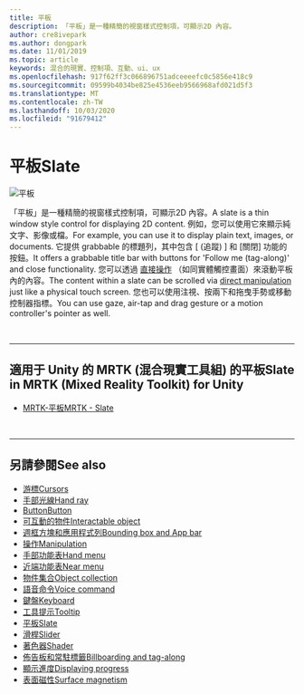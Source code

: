 ```yaml
---
title: 平板
description: 「平板」是一種精簡的視窗樣式控制項，可顯示2D 內容。
author: cre8ivepark
ms.author: dongpark
ms.date: 11/01/2019
ms.topic: article
keywords: 混合的現實、控制項、互動、ui、ux
ms.openlocfilehash: 917f62ff3c066896751adceeeefc0c5856e418c9
ms.sourcegitcommit: 09599b4034be825e4536eeb9566968afd021d5f3
ms.translationtype: MT
ms.contentlocale: zh-TW
ms.lasthandoff: 10/03/2020
ms.locfileid: "91679412"
---
```

# <a name="slate"></a><span data-ttu-id="60691-104">平板</span><span class="sxs-lookup"><span data-stu-id="60691-104">Slate</span></span>

![平板](images/UX_Hero_Slate.jpg)

<span data-ttu-id="60691-106">「平板」是一種精簡的視窗樣式控制項，可顯示2D 內容。</span><span class="sxs-lookup"><span data-stu-id="60691-106">A slate is a thin window style control for displaying 2D content.</span></span> <span data-ttu-id="60691-107">例如，您可以使用它來顯示純文字、影像或檔。</span><span class="sxs-lookup"><span data-stu-id="60691-107">For example, you can use it to display plain text, images, or documents.</span></span> <span data-ttu-id="60691-108">它提供 grabbable 的標題列，其中包含 [ (追蹤) ] 和 [關閉] 功能的按鈕。</span><span class="sxs-lookup"><span data-stu-id="60691-108">It offers a grabbable title bar with buttons for 'Follow me (tag-along)' and close functionality.</span></span> <span data-ttu-id="60691-109">您可以透過 [直接操作](direct-manipulation.md#2d-slate-interaction) （如同實體觸控畫面）來滾動平板內的內容。</span><span class="sxs-lookup"><span data-stu-id="60691-109">The content within a slate can be scrolled via [direct manipulation](direct-manipulation.md#2d-slate-interaction) just like a physical touch screen.</span></span> <span data-ttu-id="60691-110">您也可以使用注視、按兩下和拖曳手勢或移動控制器指標。</span><span class="sxs-lookup"><span data-stu-id="60691-110">You can use gaze, air-tap and drag gesture or a motion controller's pointer as well.</span></span>

<br>

---

## <a name="slate-in-mrtk-mixed-reality-toolkit-for-unity"></a><span data-ttu-id="60691-111">適用于 Unity 的 MRTK (混合現實工具組) 的平板</span><span class="sxs-lookup"><span data-stu-id="60691-111">Slate in MRTK (Mixed Reality Toolkit) for Unity</span></span>

* [<span data-ttu-id="60691-112">MRTK-平板</span><span class="sxs-lookup"><span data-stu-id="60691-112">MRTK - Slate</span></span>](https://microsoft.github.io/MixedRealityToolkit-Unity/Documentation/README_Slate.html)

<br>

---

## <a name="see-also"></a><span data-ttu-id="60691-113">另請參閱</span><span class="sxs-lookup"><span data-stu-id="60691-113">See also</span></span>

* [<span data-ttu-id="60691-114">游標</span><span class="sxs-lookup"><span data-stu-id="60691-114">Cursors</span></span>](cursors.md)
* [<span data-ttu-id="60691-115">手部光線</span><span class="sxs-lookup"><span data-stu-id="60691-115">Hand ray</span></span>](point-and-commit.md)
* [<span data-ttu-id="60691-116">Button</span><span class="sxs-lookup"><span data-stu-id="60691-116">Button</span></span>](button.md)
* [<span data-ttu-id="60691-117">可互動的物件</span><span class="sxs-lookup"><span data-stu-id="60691-117">Interactable object</span></span>](interactable-object.md)
* [<span data-ttu-id="60691-118">週框方塊和應用程式列</span><span class="sxs-lookup"><span data-stu-id="60691-118">Bounding box and App bar</span></span>](app-bar-and-bounding-box.md)
* [<span data-ttu-id="60691-119">操作</span><span class="sxs-lookup"><span data-stu-id="60691-119">Manipulation</span></span>](direct-manipulation.md)
* [<span data-ttu-id="60691-120">手部功能表</span><span class="sxs-lookup"><span data-stu-id="60691-120">Hand menu</span></span>](hand-menu.md)
* [<span data-ttu-id="60691-121">近端功能表</span><span class="sxs-lookup"><span data-stu-id="60691-121">Near menu</span></span>](near-menu.md)
* [<span data-ttu-id="60691-122">物件集合</span><span class="sxs-lookup"><span data-stu-id="60691-122">Object collection</span></span>](object-collection.md)
* [<span data-ttu-id="60691-123">語音命令</span><span class="sxs-lookup"><span data-stu-id="60691-123">Voice command</span></span>](voice-input.md)
* [<span data-ttu-id="60691-124">鍵盤</span><span class="sxs-lookup"><span data-stu-id="60691-124">Keyboard</span></span>](keyboard.md)
* [<span data-ttu-id="60691-125">工具提示</span><span class="sxs-lookup"><span data-stu-id="60691-125">Tooltip</span></span>](tooltip.md)
* [<span data-ttu-id="60691-126">平板</span><span class="sxs-lookup"><span data-stu-id="60691-126">Slate</span></span>](slate.md)
* [<span data-ttu-id="60691-127">滑桿</span><span class="sxs-lookup"><span data-stu-id="60691-127">Slider</span></span>](slider.md)
* [<span data-ttu-id="60691-128">著色器</span><span class="sxs-lookup"><span data-stu-id="60691-128">Shader</span></span>](shader.md)
* [<span data-ttu-id="60691-129">佈告板和常駐標籤</span><span class="sxs-lookup"><span data-stu-id="60691-129">Billboarding and tag-along</span></span>](billboarding-and-tag-along.md)
* [<span data-ttu-id="60691-130">顯示進度</span><span class="sxs-lookup"><span data-stu-id="60691-130">Displaying progress</span></span>](progress.md)
* [<span data-ttu-id="60691-131">表面磁性</span><span class="sxs-lookup"><span data-stu-id="60691-131">Surface magnetism</span></span>](surface-magnetism.md)
